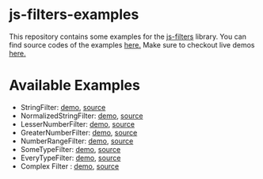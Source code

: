 # js-filters-examples
This repository contains some examples for the [js-filters](https://github.com/dtokos/js-filters) library. You can find source codes of the examples [here.](https://github.com/dtokos/js-filters-examples/blob/master/src) Make sure to checkout live demos [here.](https://dtokos.github.io/js-filters-examples/)

# Available Examples
- StringFilter: [demo](https://dtokos.github.io/js-filters-examples/dist/stringfilter.html), [source](https://github.com/dtokos/js-filters-examples/blob/master/src/js/stringfilter.js)
- NormalizedStringFilter: [demo](https://dtokos.github.io/js-filters-examples/dist/normalizedstringfilter.html), [source](https://github.com/dtokos/js-filters-examples/blob/master/src/js/normalizedstringfilter.js)
- LesserNumberFilter: [demo](https://dtokos.github.io/js-filters-examples/dist/lessernumberfilter.html), [source](https://github.com/dtokos/js-filters-examples/blob/master/src/js/lessernumberfilter.js)
- GreaterNumberFilter: [demo](https://dtokos.github.io/js-filters-examples/dist/greaternumberfilter.html), [source](https://github.com/dtokos/js-filters-examples/blob/master/src/js/greaternumberfilter.js)
- NumberRangeFilter: [demo](https://dtokos.github.io/js-filters-examples/dist/numberrangefilter.html), [source](https://github.com/dtokos/js-filters-examples/blob/master/src/js/numberrangefilter.js)
- SomeTypeFilter: [demo](https://dtokos.github.io/js-filters-examples/dist/sometypefilter.html), [source](https://github.com/dtokos/js-filters-examples/blob/master/src/js/sometypefilter.js)
- EveryTypeFilter: [demo](https://dtokos.github.io/js-filters-examples/dist/everytypefilter.html), [source](https://github.com/dtokos/js-filters-examples/blob/master/src/js/everytypefilter.js)
- Complex Filter : [demo](https://dtokos.github.io/js-filters-examples/dist/complexfilter.html), [source](https://github.com/dtokos/js-filters-examples/blob/master/src/js/complexfilter.js)
